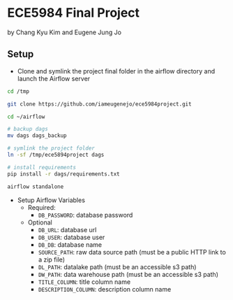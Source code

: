 # ECE5984 Final Project
by Chang Kyu Kim and Eugene Jung Jo

## Setup

* Clone and symlink the project final folder in the airflow directory and launch the Airflow server
```bash
cd /tmp

git clone https://github.com/iameugenejo/ece5984project.git

cd ~/airflow

# backup dags
mv dags dags_backup

# symlink the project folder
ln -sf /tmp/ece5894project dags

# install requirements
pip install -r dags/requirements.txt

airflow standalone
```

* Setup Airflow Variables
  * Required:
    * `DB_PASSWORD`: database password
  * Optional
    * `DB_URL`: database url
    * `DB_USER`: database user
    * `DB_DB`: database name 
    * `SOURCE_PATH`: raw data source path (must be a public HTTP link to a zip file)
    * `DL_PATH`: datalake path (must be an accessible s3 path)
    * `DW_PATH`: data warehouse path (must be an accessible s3 path)
    * `TITLE_COLUMN`: title column name
    * `DESCRIPTION_COLUMN`: description column name
